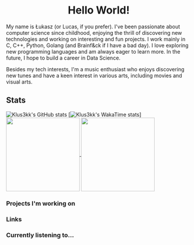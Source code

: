 <h1 align="center">Hello World!</h1>
My name is Łukasz (or Lucas, if you prefer). I've been passionate about computer science since childhood, enjoying the thrill of discovering new technologies and working on interesting and fun projects. I work mainly in C, C++, Python, Golang (and Brainf&ck if I have a bad day). I love exploring new programming languages and am always eager to learn more. In the future, I hope to build a career in Data Science.

Besides my tech interests, I'm a music enthusiast who enjoys discovering new tunes and have a keen interest in various arts, including movies and visual arts.

## Stats
![Klus3kk's GitHub stats](https://github-readme-stats.vercel.app/api?username=Klus3kk&theme=tokyonight) [![Klus3kk's WakaTime stats](https://github-readme-stats.vercel.app/api/wakatime?username=Klus3kk)]
<a href="https://github.com/Klus3kk/github-readme-stats">
  <img height=200 align="center" src="https://github-readme-stats.vercel.app/api?username=Klus3kk" />
</a>
<a href="https://github.com/Klus3kk/convoychat">
  <img height=200 align="center" src="https://github-readme-stats.vercel.app/api/top-langs?username=Klus3kk&layout=compact&langs_count=8&card_width=320" />
</a>
### Projects I'm working on


### Links



### Currently listening to...
